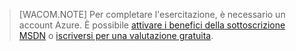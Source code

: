 > [WACOM.NOTE]
> Per completare l'esercitazione, è necessario un account Azure. È possibile [attivare i benefici della sottoscrizione MSDN][attivare i benefici della sottoscrizione MSDN] o [iscriversi per una valutazione gratuita][iscriversi per una valutazione gratuita].

  [attivare i benefici della sottoscrizione MSDN]: /it-it/pricing/member-offers/msdn-benefits-details/?WT.mc_id=A85619ABF
  [iscriversi per una valutazione gratuita]: /it-it/pricing/free-trial/?WT.mc_id=A85619ABF
